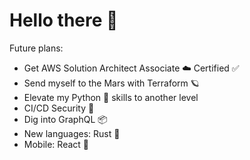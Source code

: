 <!--
**needsomesl33p/needsomesl33p** is a ✨ _special_ ✨ repository because its `README.md` (this file) appears on your GitHub profile.

Here are some ideas to get you started:

- 🔭 I’m currently working on ...
- 🌱 I’m currently learning ...
- 👯 I’m looking to collaborate on ...
- 🤔 I’m looking for help with ...
- 💬 Ask me about ...
- 📫 How to reach me: ...
- 😄 Pronouns: ...
- ⚡ Fun fact: ...
-->
# Hello there 👋

Future plans:
- Get AWS Solution Architect Associate ☁️ Certified ✅
- Send myself to the Mars with Terraform 🪐
- Elevate my Python 🐍 skills to another level
- CI/CD Security 🔐 
- Dig into GraphQL 📦
- New languages: Rust 🦀
- Mobile: React 📱
